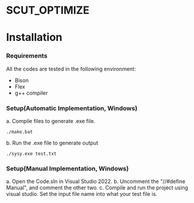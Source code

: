 # SCUT_OPTIMIZE

# Installation

### Requirements
All the codes are tested in the following environment:
* Bison
* Flex
* g++ compiler


### Setup(Automatic Implementation, Windows)

a. Compile files to generate .exe file.
```shell
./make.bat
```

b. Run the .exe file to generate output
```shell
./sysy.exe test.txt
```

### Setup(Manual Implementation, Windows)
a. Open the Code.sln in Visual Studio 2022.
b. Uncomment the "//#define Manual", and comment the other two.
c. Compile and run the project using visual studio. Set the input file name into what your test file is.
